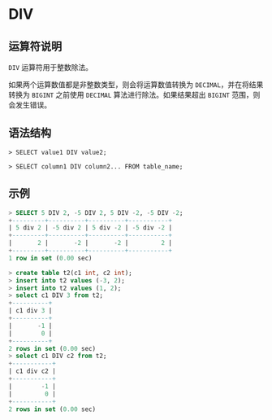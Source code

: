 # **DIV**

## **运算符说明**

`DIV` 运算符用于整数除法。

如果两个运算数值都是非整数类型，则会将运算数值转换为 `DECIMAL`，并在将结果转换为 `BIGINT` 之前使用 `DECIMAL` 算法进行除法。如果结果超出 `BIGINT` 范围，则会发生错误。

## **语法结构**

```
> SELECT value1 DIV value2;
```

```
> SELECT column1 DIV column2... FROM table_name;
```

## **示例**

```sql
> SELECT 5 DIV 2, -5 DIV 2, 5 DIV -2, -5 DIV -2;
+---------+----------+----------+-----------+
| 5 div 2 | -5 div 2 | 5 div -2 | -5 div -2 |
+---------+----------+----------+-----------+
|       2 |       -2 |       -2 |         2 |
+---------+----------+----------+-----------+
1 row in set (0.00 sec)
```

```sql
> create table t2(c1 int, c2 int);
> insert into t2 values (-3, 2);
> insert into t2 values (1, 2);
> select c1 DIV 3 from t2;
+----------+
| c1 div 3 |
+----------+
|       -1 |
|        0 |
+----------+
2 rows in set (0.00 sec)
> select c1 DIV c2 from t2;
+-----------+
| c1 div c2 |
+-----------+
|        -1 |
|         0 |
+-----------+
2 rows in set (0.00 sec)
```
